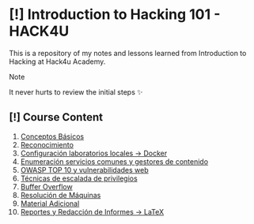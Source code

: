 # [!] Introduction to Hacking 101 - HACK4U
This is a repository of my notes and lessons learned from Introduction to Hacking at Hack4u Academy.

> [!NOTE]  
> It never hurts to review the initial steps ✨

## [!] Course Content 
1. [Conceptos Básicos](./Conceptos_Basicos/)
2. [Reconocimiento](./Reconocimiento/)
3. [Configuración laboratorios locales -> Docker](./Configuración%20laboratorios%20locales%20->%20Docker/)
4. [Enumeración servicios comunes y gestores de contenido](./Enumeración%20servicios%20comunes%20y%20gestores%20de%20contenido/)
5. [OWASP TOP 10 y vulnerabilidades web]()
6. [Técnicas de escalada de privilegios]()
7. [Buffer Overflow]()
8. [Resolución de Máquinas]()
9. [Material Adicional]()
10. [Reportes y Redacción de Informes -> LaTeX]()
